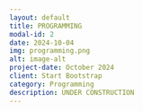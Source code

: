```yaml
---
layout: default
title: PROGRAMMING
modal-id: 2
date: 2024-10-04
img: programming.png
alt: image-alt
project-date: October 2024
client: Start Bootstrap
category: Programming
description: UNDER CONSTRUCTION
---
```

